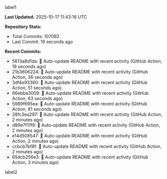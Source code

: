 
label1 
<!-- ACTIVITY_START -->
**Last Updated:** 2025-10-17 11:43:16 UTC

**Repository Stats:**
- Total Commits: 107092
- Last Commit: 19 seconds ago

**Recent Commits:**
- 5613a8d1da: 🤖 Auto-update README with recent activity (GitHub Action, 18 seconds ago)
- 21b3606224: 🤖 Auto-update README with recent activity (GitHub Action, 36 seconds ago)
- 3df4e93360: 🤖 Auto-update README with recent activity (GitHub Action, 51 seconds ago)
- 66ebba3009: 🤖 Auto-update README with recent activity (GitHub Action, 63 seconds ago)
- 5989f695ea: 🤖 Auto-update README with recent activity (GitHub Action, 81 seconds ago)
- 28fc3ea297: 🤖 Auto-update README with recent activity (GitHub Action, 2 minutes ago)
- d89e7f11f9: 🤖 Auto-update README with recent activity (GitHub Action, 2 minutes ago)
- e14d508547: 🤖 Auto-update README with recent activity (GitHub Action, 2 minutes ago)
- ccbcb7bf8f: 🤖 Auto-update README with recent activity (GitHub Action, 2 minutes ago)
- 65dcb256e3: 🤖 Auto-update README with recent activity (GitHub Action, 3 minutes ago)
<!-- ACTIVITY_END -->

label2
